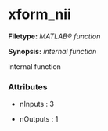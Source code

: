 # xform_nii

**Filetype:** _MATLAB&reg; function_

**Synopsis:** _internal function_

   internal function


### Attributes


- nInputs : 3

- nOutputs : 1
